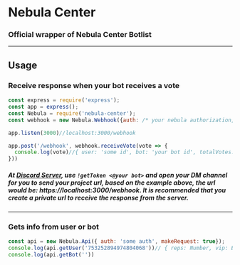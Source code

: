 # Nebula Center
### Official wrapper of Nebula Center Botlist
---
## Usage

### Receive response when your bot receives a vote

```js
const express = require('express');
const app = express();
const Nebula = require('nebula-center');
const webhook = new Nebula.Webhook({auth: /* your nebula authorization, can get it on discord.gg/AxcQf5Pf58 */, makeRequest: true});

app.listen(3000)//localhost:3000/webhook

app.post('/webhook', webhook.receiveVote(vote => {
  console.log(vote)//{ user: 'some id', bot: 'your bot id', totalVotes: 'number of votes' }
}))
```
##### At [Discord Server](https://discord.gg/AxcQf5Pf58), use `!getToken <@your bot>` and open your DM channel for you to send your project url, based on the example above, the url would be: https://localhost:3000/webhook. It is recommended that you create a private url to receive the response from the server.
---
### Gets info from user or bot

```js
const api = new Nebula.Api({ auth: 'some auth', makeRequest: true});
console.log(api.getUser('753252894974804068'))// { reps: Number, vip: Boolean, bots: Object }
console.log(api.getBot(''))
```